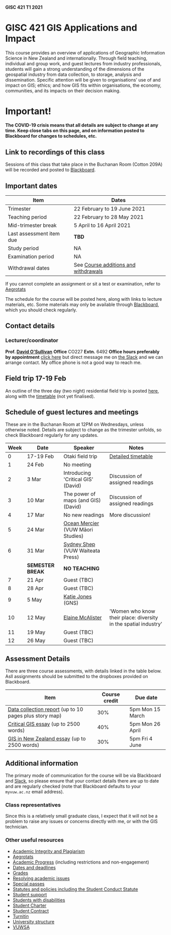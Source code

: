 #### GISC 421 T1 2021
# GISC 421 GIS Applications and Impact
This course provides an overview of applications of Geographic Information Science in New Zealand and internationally. Through field teaching, individual and group work, and guest lectures from industry professionals, students will gain a strong understanding of the dimensions of the geospatial industry from data collection, to storage, analysis and dissemination. Specific attention will be given to organisations’ use of and impact on GIS; ethics; and how GIS fits within organisations, the economy, communities, and its impacts on their decision making.

# Important!
**The COVID-19 crisis means that all details are subject to change at any time. Keep close tabs on this page, and on information posted to Blackboard for changes to schedules, etc.**

## Link to recordings of this class
Sessions of this class that take place in the Buchanan Room (Cotton 209A) will be recorded and posted to [Blackboard](https://blackboard.vuw.ac.nz/webapps/blackboard/content/launchLink.jsp?course_id=_111562_1&tool_id=_3281_1&tool_type=TOOL&mode=cpview&mode=reset).

## Important dates

Item | Dates
 -- | --
Trimester | 22 February to 19 June 2021
Teaching period | 22 February to 28 May 2021
Mid-trimester break | 5 April to 16 April 2021
Last assessment item due | **TBD**
Study period | NA
Examination period | NA
Withdrawal dates | See [Course additions and withdrawals](www.victoria.ac.nz/home/admisenrol/payments/withdrawalsrefunds)

If you cannot complete an assignment or sit a test or examination, refer to [Aegrotats](www.victoria.ac.nz/home/study/exams-and-assessments/aegrotat)

The schedule for the course will be posted here, along with links to lecture materials, etc. Some materials may only be available through [Blackboard](https://blackboard.vuw.ac.nz/), which you should check regularly.

## Contact details
### Lecturer/coordinator
**Prof. [David O'Sullivan](mailto:david.osullivan@vuw.ac.nz)**
**Office** CO227 **Extn.** 6492 **Office hours preferably by appointment** [click here](http://calendly.com/dosullivan) but direct message me on [the Slack](https://vuwgisc2020.slack.com) and we can arrange contact. My office phone is not a good way to reach me.

## Field trip 17-19 Feb
An outline of the three day (two night) residential field trip is posted [here](field-trip/README.md), along with the [timetable](field-trip/timetable.md) (not yet finalised).

## Schedule of guest lectures and meetings
These are in the Buchanan Room at 12PM on Wednesdays, unless otherwise noted. Details are subject to change as the trimester unfolds, so check Blackboard regularly for any updates.

Week | Date | Speaker | Notes
-- | -- | -- | --
0 | 17-19 Feb | Otaki field trip | [Detailed timetable](field-trip/timetable.md)
1 | 24 Feb | No meeting
2 | 3 Mar | Introducing 'Critical GIS' (David) | Discussion of assigned readings
3 | 10 Mar | The power of maps (and GIS) (David) | Discussion of assigned readings
4 | 17 Mar | No new readings | More discussion!
5 | 24 Mar | [Ocean Mercier](https://people.wgtn.ac.nz/ocean.mercier) (VUW Māori Studies) |
6 | 31 Mar | [Sydney Shep](https://www.wgtn.ac.nz/wtapress/about/staff/sydney-shep) (VUW Waiteata Press) |
 | | **SEMESTER BREAK** | **NO TEACHING**
7 | 21 Apr | Guest (TBC) |
8 | 28 Apr | Guest (TBC) |
9 | 5 May | [Katie Jones](https://www.gns.cri.nz/who/staff/2380.html) (GNS) |
10 | 12 May | [Elaine McAlister](https://www.linkedin.com/in/elaine-mcalister-75b3064/) | 'Women who know their place: diversity in the spatial industry'
11 | 19 May | Guest (TBC) |
12 | 26 May | Guest (TBC) |

## Assessment Details
There are three course assessments, with details linked in the table below. Asll assignments should be submitted to the dropboxes provided on Blackboard.

Item | Course credit | Due date
-- | -- | --
[Data collection report](data-collection-report.md) (up to 10 pages plus story map) | 30% | 5pm Mon 15 March
[Critical GIS essay](critical-gis-essay.md) (up to 2500 words) | 40% | 5pm Mon 26 April
[GIS in New Zealand essay](gis-in-new-zealand-essay.md) (up to 2500 words) | 30% | 5pm Fri 4 June

## Additional information
The primary mode of communication for the course will be via Blackboard and [Slack](https://vuwgisc2021.slack.com), so please ensure that your contact details there are up to date and are regularly checked (note that Blackboard defaults to your `myvuw.ac.nz` email address).

### Class representatives
Since this is a relatively small graduate class, I expect that it will not be a problem to raise any issues or concerns directly with me, or with the GIS technician.

### Other useful resources
+ [Academic Integrity and Plagiarism](http://www.victoria.ac.nz/home/study/plagiarism)
+ [Aegrotats](http:\\www.victoria.ac.nz/home/study/exams-and-assessments/aegrotat)
+ [Academic Progress](http:\\www.victoria.ac.nz/home/study/academic-progress) (including restrictions and non-engagement)
+ [Dates and deadlines](http:\\www.victoria.ac.nz/home/study/dates)
+ [Grades](http:\\www.victoria.ac.nz/home/study/exams-and-assessments/grades)
+ [Resolving academic issues](http:\\www.victoria.ac.nz/home/about/avcacademic/publications2#grievances)
+ [Special passes](http:\\www.victoria.ac.nz/home/about/avcacademic/publications2#specialpass)
+ [Statutes and policies including the Student Conduct Statute](http:\\www.victoria.ac.nz/home/about/policy)
+ [Student support](http:\\www.victoria.ac.nz/home/viclife/studentservice)
+ [Students with disabilities](http:\\www.victoria.ac.nz/st_services/disability)
+ [Student Charter](http:\\www.victoria.ac.nz/home/viclife/student-charter)
+ [Student Contract](http:\\www.victoria.ac.nz/home/admisenrol/enrol/studentcontract)
+ [Turnitin](http:\\www.cad.vuw.ac.nz/wiki/index.php/Turnitin)
+ [University structure](http:\\www.victoria.ac.nz/home/about)
+ [VUWSA](http:\\www.vuwsa.org.nz)
